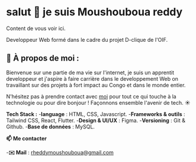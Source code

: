 # salut 👋 **je suis Moushouboua reddy**

Content de vous voir ici.

Developpeur Web formé dans le cadre du projet D-clique de l'OIF.

## 🚀 À propos de moi :
Bienvenue sur une partie de ma vie sur l'internet, je suis un apprentit developpeur et j'aspire à faire carrière dans le developpement Web on travaillant sur des projets à fort impact au Congo et dans le monde entier.

N'hésitez pas à prendre contact avec [moi](#) pour tout ce qui touche à la technologie ou pour dire bonjour ! Façonnons ensemble l'avenir de tech. ☀️

**Tech Stack :**
-**language** : HTML, CSS, Javascript.
-**Frameworks & outils** : Tailwind CSS, React, Flutter.
-**Design & UI/UX** : Figma. 
-**Versioning** : Git & Github.
-**Base de données** : MySQL.

**📫 Me contacter**

-**✉️ Mail** : rheddymoushouboua@gmail.com

